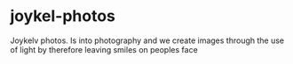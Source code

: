 # joykel-photos
Joykelv photos. Is into photography and we create images through the use of light by therefore leaving smiles on peoples face
